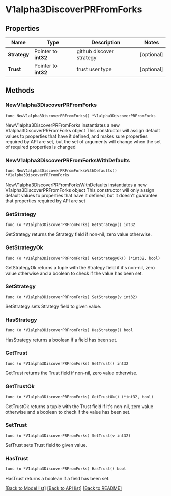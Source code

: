 # V1alpha3DiscoverPRFromForks

## Properties

Name | Type | Description | Notes
------------ | ------------- | ------------- | -------------
**Strategy** | Pointer to **int32** | github discover strategy | [optional] 
**Trust** | Pointer to **int32** | trust user type | [optional] 

## Methods

### NewV1alpha3DiscoverPRFromForks

`func NewV1alpha3DiscoverPRFromForks() *V1alpha3DiscoverPRFromForks`

NewV1alpha3DiscoverPRFromForks instantiates a new V1alpha3DiscoverPRFromForks object
This constructor will assign default values to properties that have it defined,
and makes sure properties required by API are set, but the set of arguments
will change when the set of required properties is changed

### NewV1alpha3DiscoverPRFromForksWithDefaults

`func NewV1alpha3DiscoverPRFromForksWithDefaults() *V1alpha3DiscoverPRFromForks`

NewV1alpha3DiscoverPRFromForksWithDefaults instantiates a new V1alpha3DiscoverPRFromForks object
This constructor will only assign default values to properties that have it defined,
but it doesn't guarantee that properties required by API are set

### GetStrategy

`func (o *V1alpha3DiscoverPRFromForks) GetStrategy() int32`

GetStrategy returns the Strategy field if non-nil, zero value otherwise.

### GetStrategyOk

`func (o *V1alpha3DiscoverPRFromForks) GetStrategyOk() (*int32, bool)`

GetStrategyOk returns a tuple with the Strategy field if it's non-nil, zero value otherwise
and a boolean to check if the value has been set.

### SetStrategy

`func (o *V1alpha3DiscoverPRFromForks) SetStrategy(v int32)`

SetStrategy sets Strategy field to given value.

### HasStrategy

`func (o *V1alpha3DiscoverPRFromForks) HasStrategy() bool`

HasStrategy returns a boolean if a field has been set.

### GetTrust

`func (o *V1alpha3DiscoverPRFromForks) GetTrust() int32`

GetTrust returns the Trust field if non-nil, zero value otherwise.

### GetTrustOk

`func (o *V1alpha3DiscoverPRFromForks) GetTrustOk() (*int32, bool)`

GetTrustOk returns a tuple with the Trust field if it's non-nil, zero value otherwise
and a boolean to check if the value has been set.

### SetTrust

`func (o *V1alpha3DiscoverPRFromForks) SetTrust(v int32)`

SetTrust sets Trust field to given value.

### HasTrust

`func (o *V1alpha3DiscoverPRFromForks) HasTrust() bool`

HasTrust returns a boolean if a field has been set.


[[Back to Model list]](../README.md#documentation-for-models) [[Back to API list]](../README.md#documentation-for-api-endpoints) [[Back to README]](../README.md)


